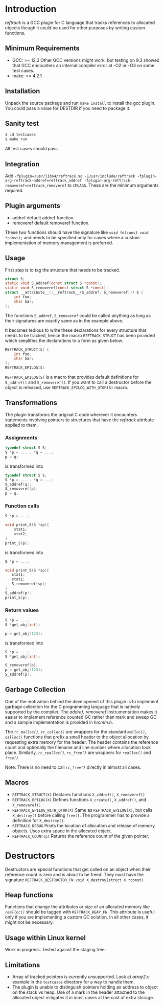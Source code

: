 # Introduction

*reftrack* is a GCC plugin for C language that tracks references to
allocated objects though it could be used for other purposes by writing
custom functions.

## Minimum Requirements

- GCC: \>= 12.3 Other GCC versions might work, but testing on 9.3 showed
  that GCC encounters an internal compiler error at -O2 or -O3 on some
  test cases.
- make: \>= 4.2.1

## Installation

Unpack the source package and run `make install` to install the gcc
plugin. You could pass a value for DESTDIR if you need to package it.

## Sanity test

``` bash
$ cd testcases
$ make run
```

All test cases should pass.

## Integration

Add
`-fplugin=/usr/lib64/reftrack.so -I/usr/include/reftrack -fplugin-arg-reftrack-addref=reftrack_addref
    -fplugin-arg-reftrack-removeref=reftrack_removeref` to `CFLAGS`.
These are the minimum arguments required.

## Plugin arguments

- addref default addref function.
- removeref default removeref function.

These two functions should have the signature like
`void fn(const void *const);` and needs to be specified only for cases
where a custom implementation of memory management is preferred.

## Usage

First step is to tag the structure that needs to be tracked.

``` c
struct S;
static void S_addref(const struct S *const);
static void S_removeref(const struct S *const);
struct __attribute__((__reftrack__(S_addref, S_removeref))) S {
    int foo;
    char bar;
};
```

The functions `S_addref`, `S_removeref` could be called anything as long
as their signatures are exactly same as in the example above.

It becomes tedious to write these declarations for every structure that
needs to be tracked, hence the macro `REFTRACK_STRUCT` has been provided
which simplifies the declarations to a form as given below.

``` c
REFTRACK_STRUCT(S) {
    int foo;
    char bar;
};
REFTRACK_EPILOG(S)
```

`REFTRACK_EPILOG(S)` is a macro that provides default definitions for
`S_addref()` and `S_removeref()`. If you want to call a destructor
before the object is released, use `REFTRACK_EPILOG_WITH_DTOR(S)` macro.

## Transformations

The plugin transforms the original C code wherever it encounters
statements involving pointers to structures that have the *reftrack*
attribute applied to them.

### Assignments

``` c
typedef struct S S;
S *p = ... , *q = ...;
p = q;
```

is transformed into

``` c
typedef struct S S;
S *p = ... , *q = ...;
S_addref(q);
S_removeref(p);
p = q;
```

### Function calls

``` c
S *p = ...;

void print_S(S *sp){
    stat1;
    stat2;
}
print_S(p);

```

is transformed into

``` c
S *p = ...;

void print_S(S *sp){
   stat1;
   stat2;
   S_removeref(sp);
}
S_addref(p);
print_S(p);
```

### Return values

``` c
S *p = ...;
S *get_obj(int);

p = get_obj(123);
```

is transformed into

``` c
S *p = ...;
S *get_obj(int);

S_removeref(p);
p = get_obj(123);
S_addref(p);

```

## Garbage Collection

One of the motivation behind the development of this plugin is to
implement garbage collection for the C programming language that is
natively supported by the compiler. The *addref*, *removeref*
instrumentation makes it easier to implement reference counted GC rather
than mark and sweep GC and a sample implementation is provided in
*hrcmm.h*.

The *`rc_malloc()`*, *`rc_calloc()`* are wrappers for the standard
*`malloc()`*, *`calloc()`* functions that prefix a small header to the
object allocation by requesting extra memory for the header. The header
contains the reference count and optionally the filename and line number
where allocation took place. Similarly, *`rc_realloc()`*, *`rc_free()`*
are wrappers for *`realloc()`* and *`free()`*.

Note: There is no need to call *`rc_free()`* directly in almost all
cases.

## Macros

- `REFTRACK_STRUCT(X)` Declares functions `X_addref()`, `X_removeref()`
- `REFTRACK_EPILOG(X)` Defines functions `X_create()`, `X_addref()`, and
  `X_removeref()`
- `REFTRACK_EPILOG_WITH_DTOR(X)` Same as `REFTRACK_EPILOG(X)`, but calls
  `X_destroy()` before calling `free()`. The programmer has to provide a
  definition for `X_destroy()`.
- `REFTRACK_DEBUG` Prints the location of allocation and release of
  memory objects. Uses extra space in the allocated object.
- `REFTRACK_COUNT(p)` Returns the reference count of the given pointer.

# Destructors

Destructors are special functions that get called on an object when
their reference count is zero and is about to be freed. They must have
the signature `REFTRACK_DESTRUCTOR_FN void X_destroy(struct X *const)`

## Heap functions

Functions that change the attributes or size of an allocated memory like
*`realloc()`* should be tagged with `REFTRACK_HEAP_FN`. This attribute
is useful only if you are implementing a custom GC solution. In all
other cases, it might not be necessary.

## Usage within Linux kernel

Work in progress. Tested against the staging tree.

## Limitations

- Array of tracked pointers is currently unsupported. Look at *array2.c*
  example in the `testcases` directory for a way to handle them.
- The plugin is unable to distinguish pointers holding an address to
  object on the stack vs heap. Use of a mark in the header attached to
  the allocated object mitigates it in most cases at the cost of extra
  storage.
